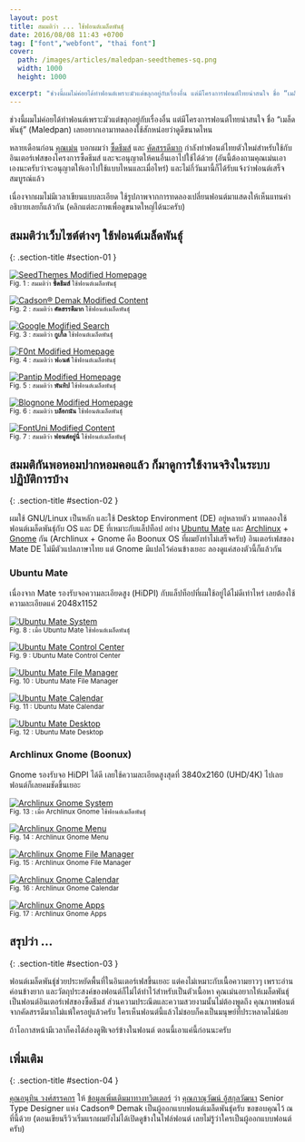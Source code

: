 ```yaml
---
layout: post
title: สมมติว่า ... ใช้ฟอนต์เมล็ดพันธุ์
date: 2016/08/08 11:43 +0700
tag: ["font","webfont", "thai font"]
cover:
  path: /images/articles/maledpan-seedthemes-sq.png
  width: 1000
  height: 1000

excerpt: "ช่วงนี้ผมไม่ค่อยได้ทำฟอนต์เพราะมัวแต่ขลุกอยู่กับเรื่องอื่น แต่มีโครงการฟอนต์ไทยน่าสนใจ ชื่อ “เมล็ดพันธุ์” (Maledpan) เลยอยากเอามาทดลองใช้สักหน่อยว่าดูดีขนาดไหน"
---
```


ช่วงนี้ผมไม่ค่อยได้ทำฟอนต์เพราะมัวแต่ขลุกอยู่กับเรื่องอื่น แต่มีโครงการฟอนต์ไทยน่าสนใจ ชื่อ “เมล็ดพันธุ์” (Maledpan) เลยอยากเอามาทดลองใช้สักหน่อยว่าดูดีขนาดไหน

หลายเดือนก่อน [คุณเม่น](http://mennstudio.com/) บอกผมว่า [ซี้ดธีมส์](https://th.seedthemes.com/) และ [คัดสรรดีมาก](http://cadsondemak.com/) กำลังทำฟอนต์ไทยตัวใหม่สำหรับใช้กับอินเตอร์เฟสของโครงการซี้ดธีมส์ และจะอนุญาตให้คนอื่นเอาไปใช้ได้ด้วย (อันนี้ต้องถามคุณเม่นเอาเองนะครับว่าจะอนุญาตให้เอาไปใช้แบบไหนและเมื่อไหร่) และไม่กี่วันมานี้ก็ได้รับแจ้งว่าฟอนต์เสร็จสมบูรณ์แล้ว

เนื่องจากผมไม่มีเวลาเขียนแบบละเอียด ใช้รูปภาพจากการทดลองเปลี่ยนฟอนต์มาแสดงให้เห็นแทนคำอธิบายเลยก็แล้วกัน (คลิกแต่ละภาพเพื่อดูขนาดใหญ่ได้นะครับ)

## สมมติว่าเว็บไซต์ต่างๆ ใช้ฟอนต์เมล็ดพันธุ์
{: .section-title #section-01 }

[![SeedThemes Modified Homepage](/images/articles/maledpan-seedthemes-sq.png)](/images/articles/maledpan-seedthemes-sq.png)<br>
<small>Fig. 1 : สมมติว่า **ซี้ดธีมส์** ใช้ฟอนต์เมล็ดพันธุ์</small>

[![Cadson® Demak Modified Content](/images/articles/maledpan-cadsondemak.png)](/images/articles/maledpan-cadsondemak.png)<br>
<small>Fig. 2 : สมมติว่า **คัดสรรดีมาก** ใช้ฟอนต์เมล็ดพันธุ์</small>

[![Google Modified Search](/images/articles/maledpan-google.png)](/images/articles/maledpan-google.png)<br>
<small>Fig. 3 : สมมติว่า **กูเกิ้ล** ใช้ฟอนต์เมล็ดพันธุ์</small>

[![F0nt Modified Homepage](/images/articles/maledpan-f0nt.png)](/images/articles/maledpan-f0nt.png)<br>
<small>Fig. 4 : สมมติว่า **ฟ๐นต์** ใช้ฟอนต์เมล็ดพันธุ์</small>

[![Pantip Modified Homepage](/images/articles/maledpan-pantip.png)](/images/articles/maledpan-pantip.png)<br>
<small>Fig. 5 : สมมติว่า **พันทิป** ใช้ฟอนต์เมล็ดพันธุ์</small>

[![Blognone Modified Homepage](/images/articles/maledpan-blognone.png)](/images/articles/maledpan-blognone.png)<br>
<small>Fig. 6 : สมมติว่า **บล็อกนัน** ใช้ฟอนต์เมล็ดพันธุ์</small>

[![FontUni Modified Content](/images/articles/maledpan-fontuni.png)](/images/articles/maledpan-fontuni.png)<br>
<small>Fig. 7 : สมมติว่า **ฟอนต์อยู่นี่** ใช้ฟอนต์เมล็ดพันธุ์</small>

## สมมติกันพอหอมปากหอมคอแล้ว ก็มาดูการใช้งานจริงในระบบปฏิบัติการบ้าง
{: .section-title #section-02 }

ผมใช้ GNU/Linux เป็นหลัก และใช้ Desktop Environment (DE) อยู่หลายตัว มาทดลองใช้ฟอนต์เมล็ดพันธุ์กับ OS และ DE ที่เหมาะกับแล็ปท็อป อย่าง [Ubuntu Mate](https://ubuntu-mate.org/) และ [Archlinux](https://www.archlinux.org/) + [Gnome](https://www.gnome.org/) กัน (Archlinux + Gnome คือ Boonux OS ที่ผมยังทำไม่เสร็จครับ) อินเตอร์เฟสของ Mate DE ไม่มีตัวแปลภาษาไทย แต่ Gnome มีแปลไว้ค่อนข้างเยอะ ลองดูแค่สองตัวนี้ก็แล้วกัน

### Ubuntu Mate

เนื่องจาก Mate รองรับจอความละเอียดสูง (HiDPI) กับแล็ปท็อปที่ผมใช้อยู่ได้ไม่ดีเท่าไหร่ เลยต้องใช้ความละเอียดแค่ 2048x1152

[![Ubuntu Mate System](/images/articles/mate-sys.png)](/images/articles/mate-sys.png)<br>
<small>Fig. 8 : เมื่อ Ubuntu Mate ใช้ฟอนต์เมล็ดพันธุ์</small>

[![Ubuntu Mate Control Center](/images/articles/mate-ctl.png)](/images/articles/mate-ctl.png)<br>
<small>Fig. 9 : Ubuntu Mate Control Center</small>

[![Ubuntu Mate File Manager](/images/articles/mate-file.png)](/images/articles/mate-file.png)<br>
<small>Fig. 10 : Ubuntu Mate File Manager</small>

[![Ubuntu Mate Calendar](/images/articles/mate-calendar.png)](/images/articles/mate-calendar.png)<br>
<small>Fig. 11 : Ubuntu Mate Calendar</small>

[![Ubuntu Mate Desktop](/images/articles/mate-desktop.jpg)](/images/articles/mate-desktop.jpg)<br>
<small>Fig. 12 : Ubuntu Mate Desktop</small>

### Archlinux Gnome (Boonux)

Gnome รองรับจอ HiDPI ได้ดี เลยใช้ความละเอียดสูงสุดที่ 3840x2160 (UHD/4K) ไปเลย ฟอนต์ก็เลยคมชัดขึ้นเยอะ

[![Archlinux Gnome System](/images/articles/gnome-sys.png)](/images/articles/gnome-sys.png)<br>
<small>Fig. 13 : เมื่อ Archlinux Gnome ใช้ฟอนต์เมล็ดพันธุ์</small>

[![Archlinux Gnome Menu](/images/articles/gnome-menu.png)](/images/articles/gnome-menu.png)<br>
<small>Fig. 14 : Archlinux Gnome Menu</small>

[![Archlinux Gnome File Manager](/images/articles/gnome-file.png)](/images/articles/gnome-file.png)<br>
<small>Fig. 15 : Archlinux Gnome File Manager</small>

[![Archlinux Gnome Calendar](/images/articles/gnome-calendar.png)](/images/articles/gnome-calendar.png)<br>
<small>Fig. 16 : Archlinux Gnome Calendar</small>

[![Archlinux Gnome Apps](/images/articles/gnome-apps.jpg)](/images/articles/gnome-apps.jpg)<br>
<small>Fig. 17 : Archlinux Gnome Apps</small>

## สรุปว่า ...
{: .section-title #section-03 }

ฟอนต์เมล็ดพันธุ์ช่วยประหยัดพื้นที่ในอินเตอร์เฟสขึ้นเยอะ แต่คงไม่เหมาะกับเนื้อความยาวๆ เพราะอ่านค่อนข้างยาก และวัตถุประสงค์ของฟอนต์ก็ไม่ได้ทำไว้สำหรับเป็นตัวเนื้อหา คุณเม่นอยากให้เมล็ดพันธุ์เป็นฟอนต์อินเตอร์เฟสของซี้ดธีมส์ ส่วนความประณีตและความสวยงามนั้นไม่ต้องพูดถึง คุณภาพฟอนต์จากคัดสรรดีมากไม่แพ้ใครอยู่แล้วครับ ใครเห็นฟอนต์นี้แล้วไม่ชอบก็คงเป็นมนุษย์ที่ประหลาดไม่น้อย 

ถ้าโอกาสหน้ามีเวลาก็คงได้ส่องดูฟีเจอร์ข้างในฟอนต์ ตอนนี้เอาแค่นี้ก่อนนะครับ

## เพิ่มเติม
{: .section-title #section-04 }

[คุณอนุทิน วงศ์สรรคกร](http://anuthin.org/) ให้ [ข้อมูลเพิ่มเติมมาทางทวิตเตอร์](https://twitter.com/anuthin/status/767944392577396736) ว่า [คุณภาณุวัฒน์ อู้สกุลวัฒนา](https://twitter.com/panuwatbank) Senior Type Designer แห่ง Cadson® Demak เป็นผู้ออกแบบฟอนต์เมล็ดพันธุ์ครับ ขอขอบคุณไว้ ณ ที่นี้ด้วย (ตอนเขียนรีวิวเริ่มแรกผมยังไม่ได้เปิดดูข้างในไฟล์ฟอนต์ เลยไม่รู้ว่าใครเป็นผู้ออกแบบฟอนต์ครับ)

